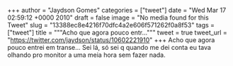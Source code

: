 
+++
author = "Jaydson Gomes"
categories = ["tweet"]
date = "Wed Mar 17 02:59:12 +0000 2010"
draft = false
image = "No media found for this Tweet"
slug = "13388ec8e4216f70dfc4a2e606f571262f0a8f53"
tags = ["tweet"]
title = """Acho que agora pouco entr..."""
tweet = true
tweet_url = "https://twitter.com/jaydson/status/10602221910"
+++
Acho que agora pouco entrei em transe... Sei lá, só sei q quando me dei conta eu tava olhando pro monitor a uma meia hora sem fazer nada.
